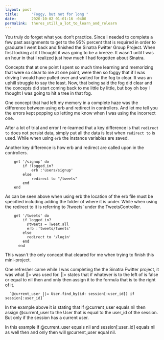 ```yaml
---
layout: post
title:      "Foggy, but not for long "
date:       2020-10-02 01:01:16 -0400
permalink:  theres_still_a_lot_to_learn_and_relearn
---
```



You truly do forget what you don’t practice. Since I needed to complete a few past assignments to get to the 95% percent that is required in order to graduate I went back and finished the Sinatra Fwitter Group Project. When first looking at it I thought it was going to be a breeze. It wasn't until I was an hour in that  I realized just how much I had forgotten about Sinatra. 

Concepts that at one point I spent so much time learning and memorizing that were so clear to me at one point, were then so foggy that if I was driving I would have pulled over and waited for the fog to clear. It was an uphill struggle to say the least. Now, that being said the fog did clear and the concepts did start coming back to me little by little, but boy oh boy I thought I was going to hit a tree in that fog. 

One concept that had left my memory in a complete haze was the difference between using erb and redirect in controllers. And let me tell you the errors kept popping up letting me know when I was using the incorrect one. 

After a lot of trial and error I re-learned that a key difference is that `redirect to` does not persist data, simply put all the data is lost when `redirect to` is used. While when using `erb` the instance variables are saved. 

Another key difference is how erb and redirect are called upon in the controllers.

```
    get '/signup' do
        if !logged_in?
            erb :'users/signup'
        else
            redirect to "/tweets"
        end
    end
```

As can be seen above when using erb the location of the erb file must be specified including adding the folder of where it is under. While when using the redirect to it is referring to ‘/tweets’ under the TweetsController. 

```
    get '/tweets' do
        if logged_in?
          @tweets = Tweet.all
          erb :'tweets/tweets'
        else
          redirect to '/login'
        end
      end
```

This wasn't the only concept that cleared for me when trying to finish this mini-project. 

One refresher came while I was completing the the Sinatra Fwitter project, it was what ||= was used for. ||= states that if whatever is to the left of is false or equal to nil then and only then assign it to the formula that is to the right of it.

      `@current_user ||= User.find_by(id: session[:user_id]) if session[:user_id]`

In the example above it is stating that if @current_user equals nil then assign @current_user to the User that is equal to the user_id of the session. But only if the session has a current user. 

In this example if @current_user equals nil and session[:user_id] equals nil as well then and only then will @current_user equal nil. 




